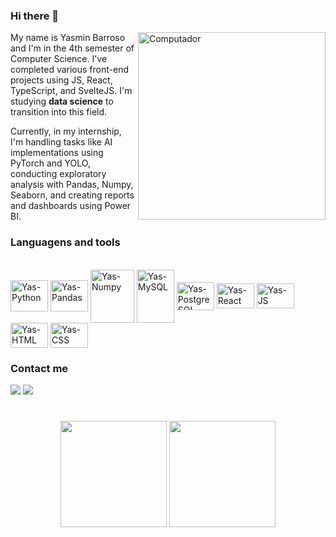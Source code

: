 
### Hi there 👋 

<img src="https://github.com/julianazanelatto/image_data_science/blob/main/data_science.png" min-width="300px" max-width="300px" width="300px" align="right" alt="Computador">

<p align="left">
My name is Yasmin Barroso and I'm in the 4th semester of Computer Science. I've completed various front-end projects using JS, React, TypeScript, and SvelteJS. I'm studying <strong>data science</strong> to transition into this field.
  
Currently, in my internship, I'm handling tasks like AI implementations using PyTorch and YOLO, conducting exploratory analysis with Pandas, Numpy, Seaborn, and creating reports and dashboards using Power BI.  
</p>

### Languagens and tools
<div style="display: inline_block"><br>
  <img align="center" alt="Yas-Python" height="50" width="60" src="https://cdn.jsdelivr.net/gh/devicons/devicon/icons/python/python-original.svg" />
  <img align="center" alt="Yas-Pandas" height="50" width="60" src="https://cdn.jsdelivr.net/gh/devicons/devicon/icons/pandas/pandas-original-wordmark.svg" />
  <img align="center" alt="Yas-Numpy" height="85" width="70" src="https://cdn.jsdelivr.net/gh/devicons/devicon/icons/numpy/numpy-original-wordmark.svg" />
  <img align="center" alt="Yas-MySQL" height="85" width="60" src="https://cdn.jsdelivr.net/gh/devicons/devicon/icons/mysql/mysql-original-wordmark.svg" />
  <img align="center" alt="Yas-PostgreSQL" height="45" width="60" src="https://cdn.jsdelivr.net/gh/devicons/devicon/icons/postgresql/postgresql-original.svg" />       
  <img align="center" alt="Yas-React" height="40" width="60" src="https://cdn.jsdelivr.net/gh/devicons/devicon/icons/react/react-original.svg" />
  <img align="center" alt="Yas-JS" height="40" width="60" src="https://cdn.jsdelivr.net/gh/devicons/devicon/icons/javascript/javascript-original.svg"/>
  <img align="center" alt="Yas-HTML" height="40" width="60" src="https://cdn.jsdelivr.net/gh/devicons/devicon/icons/html5/html5-original.svg" />
  <img align="center" alt="Yas-CSS" height="40" width="60" src="https://cdn.jsdelivr.net/gh/devicons/devicon/icons/css3/css3-original.svg" />
      
</div>

### Contact me

<div>
  <a href = "mailto:datayasminpereira@gmail.com"><img src="https://img.shields.io/badge/-Gmail-%23f53c?style=for-the-badge&logo=gmail&logoColor=white" target="_blank"></a>
  <a href="https://www.linkedin.com/in/yasmin-pereira-9a0a34212/" target="_blank"><img src="https://img.shields.io/badge/-LinkedIn-%230077B5?style=for-the-badge&logo=linkedin&logoColor=white" target="_blank"></a>
</div>

#
<div style="margin: 0 auto;" align="center">
  <img  height="170px" src="https://github-readme-streak-stats.herokuapp.com/?user=datayasminpereira&theme=dark&hide_border=false"/>
  <img  height="170px" src="https://github-readme-stats.vercel.app/api/top-langs/?username=datayasminpereira&show_icons=true&layout=compact&theme=dark" />
</div>




